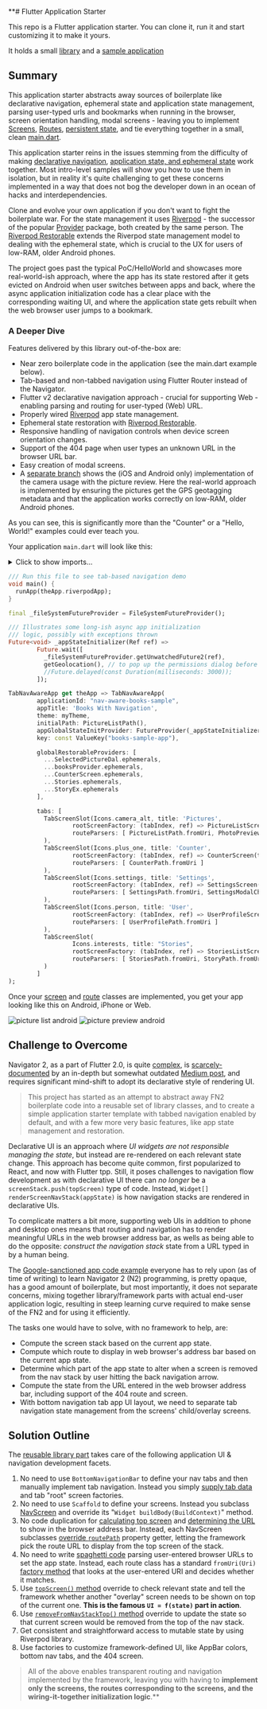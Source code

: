 **# Flutter Application Starter

This repo is a Flutter application starter. You can clone it, run it and start customizing it to make it yours.

It holds a small [library](./lib) and a [sample application](./example/)

## Summary

This application starter abstracts away sources of boilerplate like 
declarative navigation, ephemeral state and application state 
management, parsing user-typed urls and bookmarks when running 
in the browser, screen orientation handling, modal screens - leaving 
you to implement [Screens](./example/lib/src/screens/), 
[Routes](./example/lib/src/routing), [persistent state](./example/lib/src/dal/), 
and tie everything together in a small, clean [main.dart](./example/lib/main.dart).

This application starter reins in the issues
stemming from the difficulty of making 
[declarative navigation](https://medium.com/flutter/learning-flutters-new-navigation-and-routing-system-7c9068155ade), 
[application state, and ephemeral state](https://docs.flutter.dev/development/data-and-backend/state-mgmt/ephemeral-vs-app)
work together. Most intro-level samples will show you how to use
them in isolation, but in reality it's quite challenging to get
these concerns implemented in a way that does not bog the developer
down in an ocean of hacks and interdependencies.

Clone and evolve your own application if you don't want to fight
the boilerplate war. For the state management it uses
[Riverpod](https://riverpod.dev/) - the successor of the popular 
[Provider](https://github.com/rrousselGit/provider) package, both 
created by the same person. The [Riverpod Restorable](https://pub.dev/packages/flutter_riverpod_restorable)
extends the Riverpod state management model to dealing with the
ephemeral state, which is crucial to the UX for users of low-RAM, 
older Android phones.

The project goes past the typical PoC/HelloWorld and showcases more
real-world-ish approach, where the app has its state restored after
it gets evicted on Android when user switches between apps and back,
where the async application initialization code has a clear place
with the corresponding waiting UI, and where the application state
gets rebuilt when the web browser user jumps to a bookmark. 

### A Deeper Dive

Features delivered by this library out-of-the-box are:
- Near zero boilerplate code in the application (see the main.dart example below).
- Tab-based and non-tabbed navigation using Flutter Router instead of the Navigator. 
- Flutter v2 declarative navigation approach - crucial for supporting
Web - enabling parsing and routing for user-typed (Web) URL.
- Properly wired [Riverpod](https://pub.dev/packages/flutter_riverpod) app state management.
- Ephemeral state restoration with [Riverpod Restorable](https://pub.dev/packages/flutter_riverpod_restorable).
- Responsive handling of navigation controls when device
screen orientation changes.
- Support of the 404 page when user types an unknown URL in the browser URL bar.
- Easy creation of modal screens.
- A [separate branch](https://github.com/vgribok/flutter_nav2_oop/tree/ios-and-android-only) 
shows the (iOS and Android only) implementation of the
camera usage with the picture review. Here the real-world approach
is implemented by ensuring the pictures get the GPS geotagging metadata
and that the application works correctly on low-RAM, older Android
phones.

As you can see, this is significantly more than the "Counter" or a 
"Hello, World!" examples could ever teach you.

Your application `main.dart` will look like this:
<details>
    <summary>Click to show imports...</summary>
    
```dart
import 'package:example/src/dal/books_data_access.dart';
import 'package:example/src/dal/file_system_dal.dart';
import 'package:example/src/dal/geolocation_dal.dart';
import 'package:example/src/dal/selected_picture_dal.dart';
import 'package:example/src/dal/stories_data_access.dart';
import 'package:example/src/routing/counter_path.dart';
import 'package:example/src/routing/pictures/picture_list_path.dart';
import 'package:example/src/routing/pictures/photo_preview_path.dart';
import 'package:example/src/routing/story/stories_path.dart';
import 'package:example/src/routing/story/story_path.dart';
import 'package:example/src/screens/counter_screen.dart';
import 'package:example/src/screens/pictures/picture_list_screen.dart';
import 'package:example/src/screens/story/stories_list_screen.dart';
import 'package:flutter/material.dart';
import 'package:example/src/routing/settings_modal_child_path.dart';
import 'package:example/src/routing/settings_path.dart';
import 'package:example/src/routing/user_profile_path.dart';
import 'package:example/src/screens/settings_screen.dart';
import 'package:example/src/screens/user_profile_screen.dart';
import 'package:example/theme.dart';
import 'package:flutter_nav2_oop/all.dart';
import 'package:flutter_riverpod/flutter_riverpod.dart';
```
</details>

```dart
/// Run this file to see tab-based navigation demo
void main() {
  runApp(theApp.riverpodApp);
}

final _fileSystemFutureProvider = FileSystemFutureProvider();

/// Illustrates some long-ish async app initialization
/// logic, possibly with exceptions thrown
Future<void> _appStateInitializer(Ref ref) =>
        Future.wait([
          _fileSystemFutureProvider.getUnwatchedFuture2(ref),
          getGeolocation(), // to pop up the permissions dialog before using the camera
          //Future.delayed(const Duration(milliseconds: 3000));
        ]);

TabNavAwareApp get theApp => TabNavAwareApp(
        applicationId: "nav-aware-books-sample",
        appTitle: 'Books With Navigation',
        theme: myTheme,
        initialPath: PictureListPath(),
        appGlobalStateInitProvider: FutureProvider(_appStateInitializer),
        key: const ValueKey("books-sample-app"),

        globalRestorableProviders: [
          ...SelectedPictureDal.ephemerals,
          ...booksProvider.ephemerals,
          ...CounterScreen.ephemerals,
          ...Stories.ephemerals,
          ...StoryEx.ephemerals
        ],

        tabs: [
          TabScreenSlot(Icons.camera_alt, title: 'Pictures',
                  rootScreenFactory: (tabIndex, ref) => PictureListScreen(tabIndex),
                  routeParsers: [ PictureListPath.fromUri, PhotoPreviewPath.fromUri ]
          ),
          TabScreenSlot(Icons.plus_one, title: 'Counter',
                  rootScreenFactory: (tabIndex, ref) => CounterScreen(tabIndex),
                  routeParsers: [ CounterPath.fromUri ]
          ),
          TabScreenSlot(Icons.settings, title: 'Settings',
                  rootScreenFactory: (tabIndex, ref) => SettingsScreen(tabIndex),
                  routeParsers: [ SettingsPath.fromUri, SettingsModalChildPath.fromUri ]
          ),
          TabScreenSlot(Icons.person, title: 'User',
                  rootScreenFactory: (tabIndex, ref) => UserProfileScreen(tabIndex),
                  routeParsers: [ UserProfilePath.fromUri ]
          ),
          TabScreenSlot(
                  Icons.interests, title: "Stories",
                  rootScreenFactory: (tabIndex, ref) => StoriesListScreen(tabIndex),
                  routeParsers: [ StoriesPath.fromUri, StoryPath.fromUri ]
          )
        ]
);

```

Once your [screen](example/lib/src/screens/book_list_screen.dart) and [route](example/lib/src/routing/book_details_path.dart) classes are implemented,
you get your app looking like this on Android, iPhone or Web.

![picture list android](./doc/images/nav_2_app_picture_list-android.png)
![picture preview android](./doc/images/nav_2_app_picture_preview-android.jpg)

## Challenge to Overcome

Navigator 2, as a part of Flutter 2.0, is quite [complex](https://miro.medium.com/max/2400/1*hNt4Bc8FZBp_Gqh7iED3FA.png), is [scarcely-documented](https://flutter.dev/docs/development/ui/navigation) by an in-depth but somewhat outdated [Medium post](https://medium.com/flutter/learning-flutters-new-navigation-and-routing-system-7c9068155ade), and requires significant mind-shift to adopt its  declarative style of rendering UI.

> This project has started as an attempt to abstract away FN2 boilerplate code into a reusable set of library classes, and to create a simple application starter template with tabbed navigation enabled by default, and with a few more very basic features, like app state management and restoration. 

Declarative UI is an approach where *UI widgets are not responsible managing the state*, but instead are re-rendered on each relevant state change. This approach has become quite common, first popularized to React, and now with Flutter tpp. Still, it poses challenges to navigation flow development as with declarative UI there can *no longer* be a `screenStack.push(topScreen)` type of code. Instead, `Widget[] renderScreenNavStack(appState)` is how navigation stacks are rendered in declarative UIs.

To complicate matters a bit more, supporting web UIs in addition to phone and desktop ones means that routing and navigation has to render meaningful URLs in the web browser address bar, as wells as being able to do the opposite: *construct the navigation stack* state from a URL typed in by a human being.

The [Google-sanctioned app code example](https://gist.github.com/johnpryan/430c1d3ad771c43bf249c07fa3aeef14#file-main-dart) everyone has to rely upon (as of time of writing) to learn Navigator 2 (N2) programming, is pretty opaque, has a good amount of boilerplate, but most importantly, it does not separate concerns, mixing together library/framework parts with actual end-user application logic, resulting in steep learning curve required to make sense of the FN2 and for using it efficiently.

The tasks one would have to solve, with no framework to help, are:
- Compute the screen stack based on the current app state.
- Compute which route to display in web browser's address bar based on the current app state.
- Determine which part of the app state to alter when a screen is removed from the nav stack by user hitting the back navigation arrow.
- Compute the state from the URL entered in the web browser address bar, including support of the 404 route and screen.
- With bottom navigation tab app UI layout, we need to separate tab navigation state management 
  from the screens' child/overlay screens.

## Solution Outline

The [reusable library part](./lib/) takes care of the following application UI & navigation development facets.

1. No need to use `BottomNavigationBar` to define your nav tabs and then manually implement tab navigation. Instead you simply [supply tab data](example/lib/main.dart) and tab "root" screen factories.
2. No need to use `Scaffold` to define your screens. Instead you subclass [NavScreen](lib/src/screens/tabbed/tabbed_nav_screen.dart) and override its "`Widget buildBody(BuildContext)`" method.
3. No code duplication for [calculating top screen](https://gist.github.com/johnpryan/430c1d3ad771c43bf249c07fa3aeef14#file-main-dart-L108) and [determining the URL](https://gist.github.com/johnpryan/430c1d3ad771c43bf249c07fa3aeef14#file-main-dart-L88) to show in the browser address bar. Instead, each NavScreen subclasses [override `routePath`](example/lib/src/screens/settings_screen.dart) property getter, letting the framework pick the route URL to display from the top screen of the stack.
4. No need to write [spaghetti code](https://gist.github.com/johnpryan/430c1d3ad771c43bf249c07fa3aeef14#file-main-dart-L36) parsing user-entered browser URLs to set the app state. Instead, each route class has a standard `fromUri(Uri)` [factory method](example/lib/src/routing/user_profile_path.dart) that looks at the user-entered URI and decides whether it matches.
5. Use [`topScreen()` method](example/lib/src/screens/book_list_screen.dart) override to check relevant state and tell the framework whether another "overlay" screen needs to be shown on top of the current one. **This is the famous `UI = f(state)` part in action**.
6. Use [`removeFromNavStackTop()` method](example/lib/src/screens/book_details_screen.dart) override to update the state so that current screen would be removed from the top of the nav stack.
7. Get consistent and straightforward access to mutable state by 
using Riverpod library.
8. Use factories to customize framework-defined UI, like AppBar 
colors, bottom nav tabs, and the 404 screen.

> All of the above enables transparent routing and navigation 
> implemented by the framework, leaving you with having to 
> **implement only the screens, the routes corresponding to the 
> screens, and the wiring-it-together initialization logic**.**
